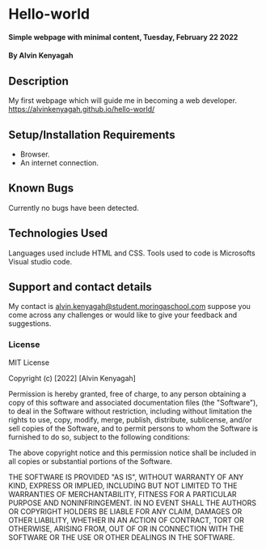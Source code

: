 # Hello-world
#### Simple webpage with minimal content, Tuesday, February 22 2022
#### By **Alvin Kenyagah**
## Description
My first webpage which will guide me in becoming a web developer. https://alvinkenyagah.github.io/hello-world/
## Setup/Installation Requirements
* Browser.
* An internet connection.
## Known Bugs
Currently no bugs have been detected. 
## Technologies Used
Languages used include HTML and CSS. Tools used to code is Microsofts Visual studio code.
## Support and contact details
My contact is alvin.kenyagah@student.moringaschool.com suppose you come across any challenges or would like to give your feedback and suggestions. 
### License
MIT License

Copyright (c) [2022] [Alvin Kenyagah]

Permission is hereby granted, free of charge, to any person obtaining a copy
of this software and associated documentation files (the "Software"), to deal
in the Software without restriction, including without limitation the rights
to use, copy, modify, merge, publish, distribute, sublicense, and/or sell
copies of the Software, and to permit persons to whom the Software is
furnished to do so, subject to the following conditions:

The above copyright notice and this permission notice shall be included in all
copies or substantial portions of the Software.

THE SOFTWARE IS PROVIDED "AS IS", WITHOUT WARRANTY OF ANY KIND, EXPRESS OR
IMPLIED, INCLUDING BUT NOT LIMITED TO THE WARRANTIES OF MERCHANTABILITY,
FITNESS FOR A PARTICULAR PURPOSE AND NONINFRINGEMENT. IN NO EVENT SHALL THE
AUTHORS OR COPYRIGHT HOLDERS BE LIABLE FOR ANY CLAIM, DAMAGES OR OTHER
LIABILITY, WHETHER IN AN ACTION OF CONTRACT, TORT OR OTHERWISE, ARISING FROM,
OUT OF OR IN CONNECTION WITH THE SOFTWARE OR THE USE OR OTHER DEALINGS IN THE
SOFTWARE.
